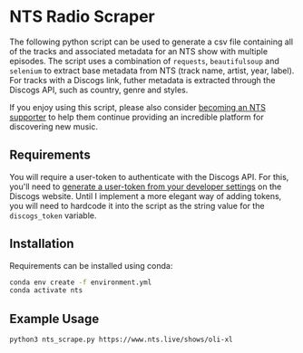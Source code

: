 # NTS Radio Scraper

The following python script can be used to generate a csv file containing all of the tracks and associated metadata for an NTS show with multiple episodes. The script uses a combination of `requests`, `beautifulsoup` and `selenium` to extract base metadata from NTS (track name, artist, year, label). For tracks with a Discogs link, futher metadata is extracted through the Discogs API, such as country, genre and styles.

If you enjoy using this script, please also consider [becoming an NTS supporter](https://www.nts.live/supporters) to help them continue providing an incredible platform for discovering new music.

## Requirements

You will require a user-token to authenticate with the Discogs API. For this, you'll need to [generate a user-token from your developer settings](https://python3-discogs-client.readthedocs.org/en/latest/authentication.html#user-token-authentication) on the Discogs website. Until I implement a more elegant way of adding tokens, you will need to hardcode it into the script as the string value for the `discogs_token` variable.

## Installation

Requirements can be installed using conda:

```bash
conda env create -f environment.yml
conda activate nts
```

## Example Usage

```bash
python3 nts_scrape.py https://www.nts.live/shows/oli-xl
```

